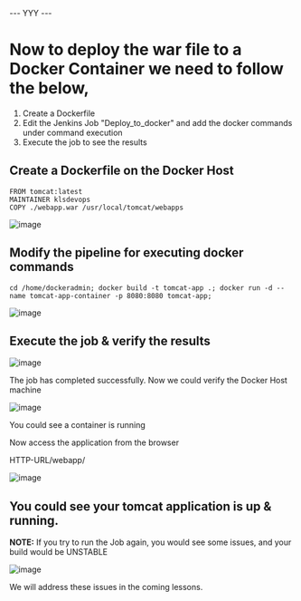 --- YYY ---

# Now to deploy the war file to a Docker Container we need to follow the below,

1. Create a Dockerfile
2. Edit the Jenkins Job "Deploy_to_docker" and add the docker commands under command execution
3. Execute the job to see the results

## Create a Dockerfile on the Docker Host

```
FROM tomcat:latest
MAINTAINER klsdevops
COPY ./webapp.war /usr/local/tomcat/webapps
```

![image](https://user-images.githubusercontent.com/90503660/138553649-0ac8ef64-41cd-4cb0-ab6a-c48e60f5b822.png)

## Modify the pipeline for executing docker commands

```
cd /home/dockeradmin; docker build -t tomcat-app .; docker run -d --name tomcat-app-container -p 8080:8080 tomcat-app;
```

![image](https://user-images.githubusercontent.com/90503660/138553554-7357b295-b2a2-4637-ad7d-eb73223ea910.png)

## Execute the job & verify the results

![image](https://user-images.githubusercontent.com/90503660/138553890-8399c3a9-174e-40ec-a547-d0bc70d954c9.png)

The job has completed successfully. Now we could verify the Docker Host machine

![image](https://user-images.githubusercontent.com/90503660/138553918-0f58937a-3583-4ae4-80d9-b272cd99d9f4.png)

You could see a container is running

Now access the application from the browser

HTTP-URL/webapp/

![image](https://user-images.githubusercontent.com/90503660/138553935-0d6761d2-30ec-4855-9049-aaec23a726ef.png)

## You could see your tomcat application is up & running.

**NOTE:**
If you try to run the Job again, you would see some issues, and your build would be UNSTABLE

![image](https://user-images.githubusercontent.com/90503660/138554044-3d22dab9-4c49-43bf-bedf-3ee680acf106.png)

We will address these issues in the coming lessons.

